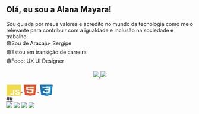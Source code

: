 ## Olá, eu sou a Alana Mayara!

Sou guiada por meus valores e acredito no mundo da tecnologia como meio relevante para contribuir com a igualdade e inclusão na sociedade e trabalho.<br>
🟣Sou de Aracaju- Sergipe<br>
🟣Estou em transição de carreira<br>
🟣Foco: UX UI Designer 

<div align="center">
  <a href="https://www.behance.net/alanamayara">
  <img height="130em" src="https://github-readme-stats.vercel.app/api?username=alanamayara&show_icons=true&theme=radical&include_all_commits=true&count_private=true"/>
  <img height="130em" src="https://github-readme-stats.vercel.app/api/top-langs/?username=alanamayara&layout=compact&langs_count=7&theme=radical"/>
</div>
  <div style="display: inline_block"><br>
  <img align="center" alt="Rafa-Js" height="30" width="40" src="https://raw.githubusercontent.com/devicons/devicon/master/icons/javascript/javascript-plain.svg">
  <img align="center" alt="Rafa-HTML" height="30" width="40" src="https://raw.githubusercontent.com/devicons/devicon/master/icons/html5/html5-original.svg">
  <img align="center" alt="Rafa-CSS" height="30" width="40" src="https://raw.githubusercontent.com/devicons/devicon/master/icons/css3/css3-original.svg">
</div>
  ##
  <div> 
  <a href="https://www.instagram.com/alana.mayaraa/?hl=pt-br" target="_blank"><img src="https://img.shields.io/badge/-Instagram-%23E4405F?style=for-the-badge&logo=instagram&logoColor=white" target="_blank"></a>
 	<a href="https://www.twitch.tv/foormiguinha" target="_blank"><img src="https://img.shields.io/badge/Twitch-9146FF?style=for-the-badge&logo=twitch&logoColor=white" target="_blank"></a>
  <a href = "mailto:alana.mayara95@gmail.com"><img src="https://img.shields.io/badge/-Gmail-%23333?style=for-the-badge&logo=gmail&logoColor=white" target="_blank"></a>
  <a href="https://www.linkedin.com/in/alana-santos-a77405166/" target="_blank"><img src="https://img.shields.io/badge/-LinkedIn-%230077B5?style=for-the-badge&logo=linkedin&logoColor=white" target="_blank"></a>  
    
</div>

  
